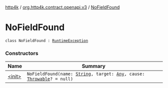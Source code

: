 [http4k](../../index.md) / [org.http4k.contract.openapi.v3](../index.md) / [NoFieldFound](./index.md)

# NoFieldFound

`class NoFieldFound : `[`RuntimeException`](https://kotlinlang.org/api/latest/jvm/stdlib/kotlin/-runtime-exception/index.html)

### Constructors

| Name | Summary |
|---|---|
| [&lt;init&gt;](-init-.md) | `NoFieldFound(name: `[`String`](https://kotlinlang.org/api/latest/jvm/stdlib/kotlin/-string/index.html)`, target: `[`Any`](https://kotlinlang.org/api/latest/jvm/stdlib/kotlin/-any/index.html)`, cause: `[`Throwable`](https://kotlinlang.org/api/latest/jvm/stdlib/kotlin/-throwable/index.html)`? = null)` |
